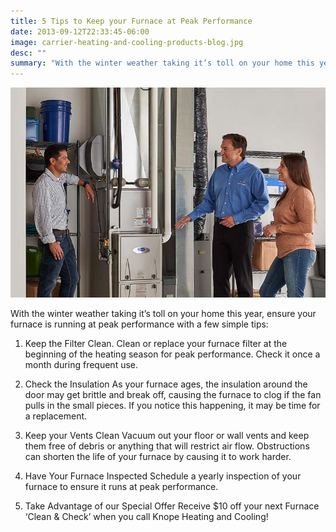 ```yaml
---
title: 5 Tips to Keep your Furnace at Peak Performance
date: 2013-09-12T22:33:45-06:00
image: carrier-heating-and-cooling-products-blog.jpg
desc: ""
summary: "With the winter weather taking it’s toll on your home this year, ensure your furnace is running at peak performance with a few simple tips"
---
```


![Carrier technician explaining a furnace to a younger couple](carrier-heating-and-cooling-products-blog.jpg)

With the winter weather taking it’s toll on your home this year, ensure your furnace is running at peak performance with a few simple tips:

1. Keep the Filter Clean.
   Clean or replace your furnace filter at the beginning of the heating season for peak performance. Check it once a month during frequent use.

2. Check the Insulation
   As your furnace ages, the insulation around the door may get brittle and break off, causing the furnace to clog if the fan pulls in the small pieces. If you notice this happening, it may be time for a replacement.

3. Keep your Vents Clean
   Vacuum out your floor or wall vents and keep them free of debris or anything that will restrict air flow. Obstructions can shorten the life of your furnace by causing it to work harder.

4. Have Your Furnace Inspected
   Schedule a yearly inspection of your furnace to ensure it runs at peak performance.

5. Take Advantage of our Special Offer
   Receive $10 off your next Furnace ‘Clean & Check’ when you call Knope Heating and Cooling!
